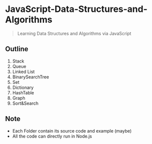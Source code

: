 # JavaScript-Data-Structures-and-Algorithms

> Learning Data Structures and Algorithms via JavaScript

## Outline

1. Stack
2. Queue
3. Linked List
4. BinarySearchTree
5. Set
6. Dictionary
7. HashTable
8. Graph
9. Sort&Search

## Note

* Each Folder contain its source code and example (maybe)
* All the code can directly run in Node.js
